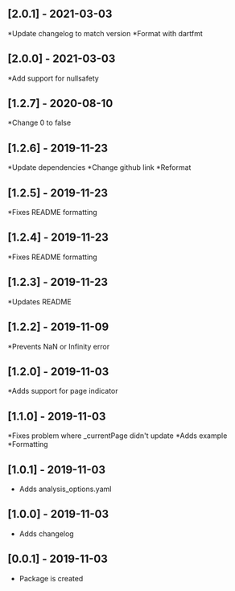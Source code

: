 ## [2.0.1] - 2021-03-03
*Update changelog to match version
*Format with dartfmt

## [2.0.0] - 2021-03-03
*Add support for nullsafety

## [1.2.7] - 2020-08-10
*Change 0 to false

## [1.2.6] - 2019-11-23
*Update dependencies
*Change github link
*Reformat

## [1.2.5] - 2019-11-23
*Fixes README formatting

## [1.2.4] - 2019-11-23
*Fixes README formatting

## [1.2.3] - 2019-11-23
*Updates README

## [1.2.2] - 2019-11-09
*Prevents NaN or Infinity error

## [1.2.0] - 2019-11-03
*Adds support for page indicator

## [1.1.0] - 2019-11-03
*Fixes problem where _currentPage didn't update
*Adds example
*Formatting

## [1.0.1] - 2019-11-03
* Adds analysis_options.yaml

## [1.0.0] - 2019-11-03
* Adds changelog

## [0.0.1] - 2019-11-03
* Package is created